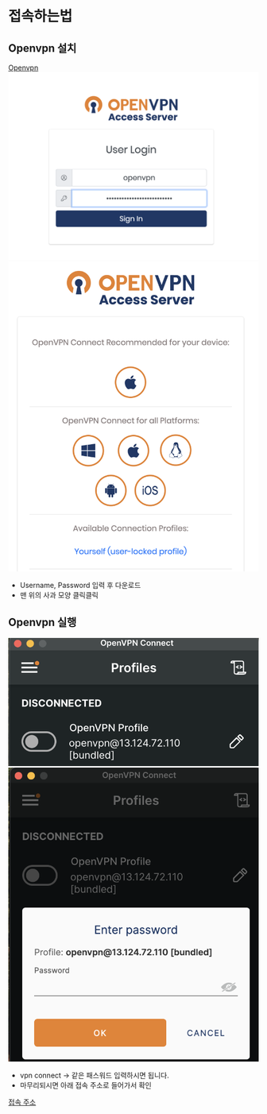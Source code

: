 # 접속하는법
## Openvpn 설치
[Openvpn](https://13.124.72.110:943/)
![alt text](readmeImg/image.png)
![alt text](readmeImg/image-1.png)
- Username, Password 입력 후 다운로드
- 맨 위의 사과 모양 클릭클릭

## Openvpn 실행
![alt text](readmeImg/image-2.png)
![alt text](readmeImg/image-3.png)
- vpn connect -> 같은 패스워드 입력하시면 됩니다.
- 마무리되시면 아래 접속 주소로 들어가서 확인

[접속 주소](http://192.168.30.166/)